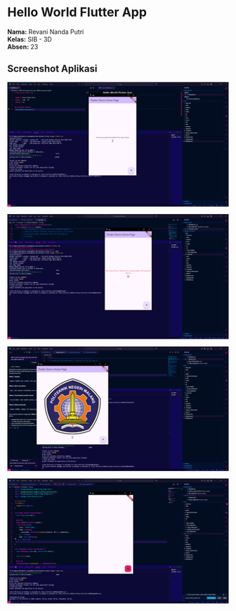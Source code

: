 # Hello World Flutter App

**Nama:** Revani Nanda Putri    
**Kelas:** SIB - 3D  
**Absen:** 23

## Screenshot Aplikasi
![Screenshot hello_world](image/1.png)   

![Screenshot hello_world dengan widget teks](image/2.png)   

![Screenshot hello_world dengan widget gambar](image/3.png)  

![Screenshot hello_world dengan widget loading cupertino](image/4.png)   
